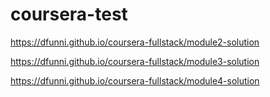 # coursera-test

https://dfunni.github.io/coursera-fullstack/module2-solution

https://dfunni.github.io/coursera-fullstack/module3-solution

https://dfunni.github.io/coursera-fullstack/module4-solution